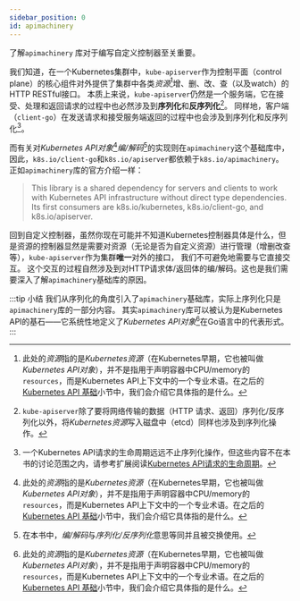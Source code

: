 ```yaml
---
sidebar_position: 0
id: apimachinery
---
```

了解`apimachinery` 库对于编写自定义控制器至关重要。

我们知道，在一个Kubernetes集群中，`kube-apiserver`作为控制平面（control plane）的核心组件对外提供了集群中各类*资源*[^1]增、删、改、查（以及watch）的HTTP RESTful接口。
本质上来说，`kube-apiserver`仍然是一个服务端，它在接受、处理和返回请求的过程中也必然涉及到**序列化**和**反序列化**[^2]。
同样地，客户端（`client-go`）在发送请求和接受服务端返回的过程中也会涉及到序列化和反序列化[^3]。

[comment]: # (TODO: 是否应该用官方的描述？：https://kubernetes.io/docs/concepts/overview/kubernetes-api/)
[comment]: # (TODO[figure]:  这里需要补一章kubectl和api-server的请求交互图：参考：https://devopscube.com/kubernetes-objects-resources/)
而有关对*Kubernetes API对象*[^1]*编/解码*[^4]的实现则在`apimachinery`这个基础库中，
因此，`k8s.io/client-go`和`k8s.io/apiserver`都依赖于`k8s.io/apimachinery`。
正如`apimachinery`库的官方介绍一样：
> This library is a shared dependency for servers and clients to work with Kubernetes API infrastructure without direct type dependencies.
> Its first consumers are k8s.io/kubernetes, k8s.io/client-go, and k8s.io/apiserver.

回到自定义控制器，虽然你现在可能并不知道Kubernetes控制器具体是什么，但是资源的控制器显然是需要对资源（无论是否为自定义资源）进行管理（增删改查等），`kube-apiserver`作为集群**唯一**对外的接口，
我们不可避免地需要与它直接交互。 这个交互的过程自然涉及到对HTTP请求体/返回体的编/解码。这也是我们需要深入了解`apimachinery`基础库的原因。


:::tip 小结
我们从序列化的角度引入了`apimachinery`基础库，实际上序列化只是`apimachinery`库的一部分内容。
其实`apimachinery`库可以被认为是Kubernetes API的基石——它系统性地定义了*Kubernetes API对象*[^1]在Go语言中的代表形式。
:::


[^1]: 此处的*资源*指的是*Kubernetes资源*（在Kubernetes早期，它也被叫做*Kubernetes API对象*），并不是指用于声明容器中CPU/memory的`resources`，而是Kubernetes API上下文中的一个专业术语。在之后的[Kubernetes API 基础](./kubernetes-api)小节中，我们会介绍它具体指的是什么。
[^2]: `kube-apiserver`除了要将网络传输的数据（HTTP 请求、返回）序列化/反序列化以外，将*Kubernetes资源*写入磁盘中（etcd）同样也涉及到序列化操作。
[^3]: 一个Kubernetes API请求的生命周期远远不止序列化操作，但这些内容不在本书的讨论范围之内，请参考扩展阅读[Kubernetes API请求的生命周期](../intro#扩展阅读)。
[^4]: 在本书中，*编/解码*与*序列化/反序列化*意思等同并且被交换使用。


